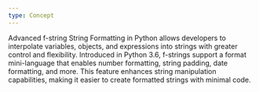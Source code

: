 ```yaml
---
type: Concept
---
```


Advanced f-string String Formatting in Python allows developers to interpolate variables, objects, and expressions into strings with greater control and flexibility. Introduced in Python 3.6, f-strings support a format mini-language that enables number formatting, string padding, date formatting, and more. This feature enhances string manipulation capabilities, making it easier to create formatted strings with minimal code.
